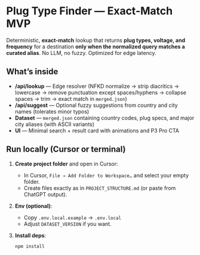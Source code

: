 # Plug Type Finder — Exact-Match MVP

Deterministic, **exact-match** lookup that returns **plug types, voltage, and frequency** for a destination **only when the normalized query matches a curated alias**. No LLM, no fuzzy. Optimized for edge latency.

## What’s inside

- **/api/lookup** — Edge resolver (NFKD normalize → strip diacritics → lowercase → remove punctuation except spaces/hyphens → collapse spaces → trim → exact match in `merged.json`)
- **/api/suggest** — Optional fuzzy suggestions from country and city names (tolerates minor typos)
- **Dataset** — `merged.json` containing country codes, plug specs, and major city aliases (with ASCII variants)
- **UI** — Minimal search + result card with animations and P3 Pro CTA

## Run locally (Cursor or terminal)

1. **Create project folder** and open in Cursor:
   - In Cursor, `File → Add Folder to Workspace…` and select your empty folder.
   - Create files exactly as in `PROJECT_STRUCTURE.md` (or paste from ChatGPT output).

2. **Env (optional)**:
   - Copy `.env.local.example` → `.env.local`
   - Adjust `DATASET_VERSION` if you want.

3. **Install deps**:
   ```bash
   npm install
